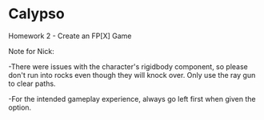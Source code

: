 # Calypso
Homework 2 - Create an FP[X] Game 


Note for Nick:

-There were issues with the character's rigidbody component, so please don't run into rocks even though they will knock over.  Only use the ray gun to clear paths.

-For the intended gameplay experience, always go left first when given the option.  
